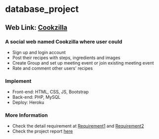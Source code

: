 # database_project

## Web Link: [Cookzilla](https://boiling-everglades-53751.herokuapp.com/welcomePage.php)

### A social web named Cookzilla where user could
  * Sign up and login account
  * Post their recipes with steps, ingredients and images
  * Create Group and set up meeting event or join existing meeting event
  * Rate and comment other users' recipes

### Implement
  * Front-end: HTML, CSS, JS, Bootstrap
  * Back-end: PHP, MySQL
  * Deploy: Heroku

### More Information
  * Check the detail requirement at [Requirement1](https://drive.google.com/open?id=0B2eD1kXA8I9xMU42YXJtVzJaSFE) and [Requirement2](https://drive.google.com/open?id=0B2eD1kXA8I9xaGw3ZW5SQ0hvYXc)
  * Check the project report [here](https://drive.google.com/open?id=0B2eD1kXA8I9xSnJJSjZzR0lYOUE)

